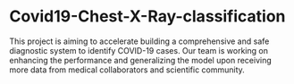 # Covid19-Chest-X-Ray-classification
This project is aiming to accelerate building a comprehensive and safe diagnostic system to identify COVID-19 cases. Our team is working on enhancing the performance and generalizing the model upon receiving more data from medical collaborators and scientific community.
